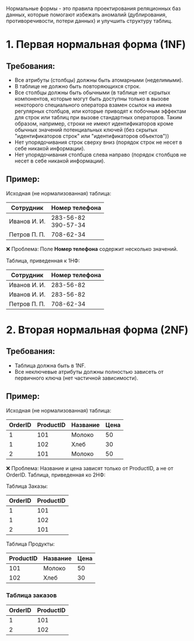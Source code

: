 Нормальные формы - это правила проектирования реляционных баз данных, которые помогают избежать аномалий (дублирования, противоречивости, потери данных) и улучшить структуру таблиц.
# 1. Первая нормальная форма (1NF)
## Требования:
- Все атрибуты (столбцы) должны быть атомарными (неделимыми).
- В таблице не должно быть повторяющихся строк.
- Все столбцы должны быть обычными (в таблице нет скрытых компонентов, которые могут быть доступны только в вызове некоторого специального оператора взамен ссылок на имена регулярных столбцов, или которые приводят к побочным эффектам для строк или таблиц при вызове стандартных операторов. Таким образом, например, строки не имеют идентификаторов кроме обычных значений потенциальных ключей (без скрытых "идентификаторов строк" или "идентификаторов объектов"))
- Нет упорядочивания строк сверху вниз (порядок строк не несет в себе никакой информации).
- Нет упорядочивания столбцов слева направо (порядок столбцов не несет в себе никакой информации).
## Пример:
Исходная (не нормализованная) таблица:

| Сотрудник    | Номер телефона         |
| ------------ | ---------------------- |
| Иванов И. И. | 283-56-82<br>390-57-34 |
| Петров П. П. | 708-62-34              |
❌ Проблема: Поле **Номер телефона** содержит несколько значений.

Таблица, приведенная к 1НФ:

| Сотрудник    | Номер телефона |
| ------------ | -------------- |
| Иванов И. И. | 283-56-82      |
| Иванов И. И. | 283-56-82      |
| Петров П. П. | 708-62-34      |
# 2. Вторая нормальная форма (2NF)
## Требования:
- Таблица должна быть в 1NF.
- Все неключевые атрибуты должны полностью зависеть от первичного ключа (нет частичной зависимости).
## Пример:
Исходная (не нормализованная) таблица:

| OrderID | ProductID | Название | Цена |
| ------- | --------- | -------- | ---- |
| 1       | 101       | Молоко   | 50   |
| 1       | 102       | Хлеб     | 30   |
| 2       | 101       | Молоко   | 50   |
❌ Проблема: Название и цена зависят только от ProductID, а не от OrderID.
Таблица, приведенная ко 2НФ:

Таблица Заказы:

| OrderID | ProductID |
| ------- | --------- |
| 1       | 101       |
| 1       | 102       |
| 2       | 101       |
Таблица Продукты:

| ProductID | Название | Цена |
| --------- | -------- | ---- |
| 101       | Молоко   | 50   |
| 102       | Хлеб     | 30   |
### Таблица заказов<!-- -->
| OrderID | ProductID |
|---------|-----------|
| 1       | 101       |
| 2       | 102       |
